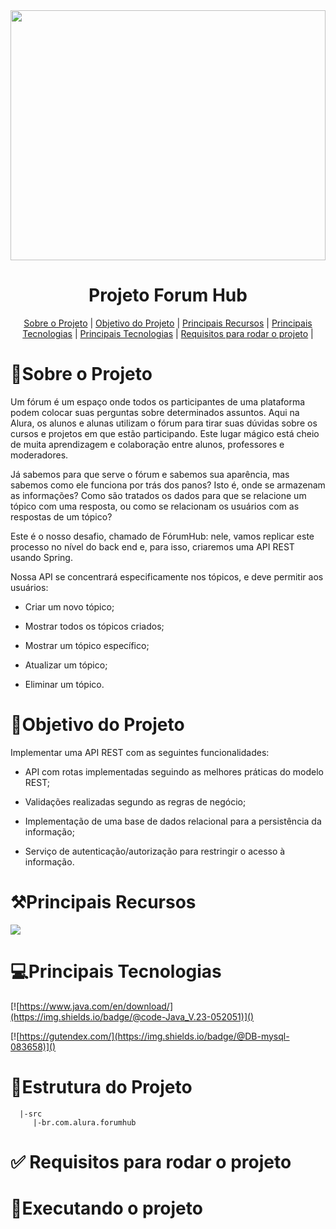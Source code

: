 
<img loading="lazy" src="https://img.freepik.com/vetores-gratis/colecao-de-personagens-com-bolhas-do-discurso-da-cor_1284-1215.jpg?semt=ais_hybrid" height="400" width="100%"/>
<h1 align="center">
     Projeto Forum Hub
</h1>

  <p align="center">
    <a href="#sobre-o-projeto">Sobre o Projeto</a> |
    <a href="#objetivo-do-projeto">Objetivo do Projeto</a> |
    <a href="#principais-recursos">Principais Recursos</a> |
    <a href="#principais-tecnologias">Principais Tecnologias</a> |
    <a href="#estrutura-do-projeto">Principais Tecnologias</a> |
    <a href="#requisitos-para-rodar-o-projeto">Requisitos para rodar o projeto</a> |

</p>


# 📒Sobre o Projeto
Um fórum é um espaço onde todos os participantes de uma plataforma podem colocar suas perguntas sobre determinados assuntos. Aqui na Alura, os alunos e alunas utilizam o fórum para tirar suas dúvidas sobre os cursos e projetos em que estão participando. Este lugar mágico está cheio de muita aprendizagem e colaboração entre alunos, professores e moderadores.

Já sabemos para que serve o fórum e sabemos sua aparência, mas sabemos como ele funciona por trás dos panos? Isto é, onde se armazenam as informações? Como são tratados os dados para que se relacione um tópico com uma resposta, ou como se relacionam os usuários com as respostas de um tópico?

Este é o nosso desafio, chamado de FórumHub: nele, vamos replicar este processo no nível do back end e, para isso, criaremos uma API REST usando Spring.

Nossa API se concentrará especificamente nos tópicos, e deve permitir aos usuários:

- Criar um novo tópico;

- Mostrar todos os tópicos criados;

- Mostrar um tópico específico;

- Atualizar um tópico;

- Eliminar um tópico.



# 🎯Objetivo do Projeto

Implementar uma API REST com as seguintes funcionalidades:

- API com rotas implementadas seguindo as melhores práticas do modelo REST;

- Validações realizadas segundo as regras de negócio;

- Implementação de uma base de dados relacional para a persistência da informação;

- Serviço de autenticação/autorização para restringir o acesso à informação.


# ⚒️Principais Recursos

[![](https://img.shields.io/badge/Configuração_do_ambiente_Java-052051)]()




# 💻Principais Tecnologias

[![https://www.java.com/en/download/](https://img.shields.io/badge/@code-Java_V.23-052051)]()

[![https://gutendex.com/](https://img.shields.io/badge/@DB-mysql-083658)]()





# 📂Estrutura do Projeto

```
  |-src
     |-br.com.alura.forumhub

```

# ✅ Requisitos para rodar o projeto
 

# 🚀Executando o projeto

 

